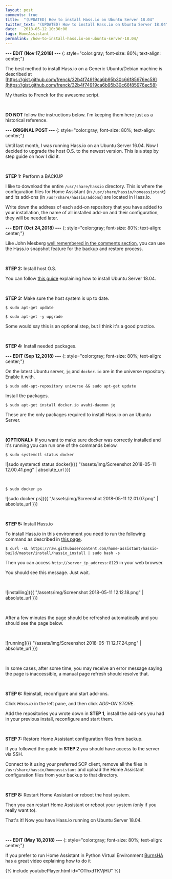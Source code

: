 ```yaml
---
layout: post
comments: true
title:  "(UPDATED) How to install Hass.io on Ubuntu Server 18.04"
twitter_text: "(UPDATED) How to install Hass.io on Ubuntu Server 18.04"
date:   2018-05-12 10:30:00
tags: HomeAssistant
permalink: /how-to-install-hass.io-on-ubuntu-server-18.04/
---
```


**--- EDIT \(Nov 17,2018\) ---**
{: style="color:gray; font-size: 80%; text-align: center;"}

The best method to install Hass.io on a Generic Ubuntu/Debian machine is described at [https://gist.github.com/frenck/32b4f74919ca6b95b30c66f85976ec58](https://gist.github.com/frenck/32b4f74919ca6b95b30c66f85976ec58)

My thanks to Frenck for the awesome script.

<br />

**DO NOT** follow the instructions below. I'm keeping them here just as a historical reference.

**--- ORIGINAL POST ---**
{: style="color:gray; font-size: 80%; text-align: center;"}

Until last month, I was running Hass.io on an Ubuntu Server 16.04. Now I decided to upgrade the host O.S. to the newest version. This is a step by step guide on how I did it.

<br />

**STEP 1:** Perform a BACKUP

I like to download the entire `/usr/share/hassio` directory. This is where the configuration files for Home Assistant \(in `/usr/share/hassio/homeassistant`\) and its add-ons \(in `/usr/share/hassio/addons`\) are located in Hass.io.

Write down the address of each add-on repository that you have added to your installation, the name of all installed add-on and their configuration, they will be needed later.

**--- EDIT \(Oct 24,2018\) ---**
{: style="color:gray; font-size: 80%; text-align: center;"}

Like John Mesberg [well remembered in the comments section](https://bonani.tech/how-to-install-hass.io-on-ubuntu-server-18.04/#comment-4159094116), you can use the Hass.io snapshot feature for the backup and restore process.

<br />

**STEP 2:** Install host O.S.

You can follow [this guide](https://www.howtoforge.com/tutorial/ubuntu-lts-minimal-server/) explaining how to install Ubuntu Server 18.04.

<br />

**STEP 3:** Make sure the host system is up to date.

```
$ sudo apt-get update

$ sudo apt-get -y upgrade
```

Some would say this is an optional step, but I think it's a good practice.

<br />

**STEP 4:** Install needed packages.

**--- EDIT \(Sep 12,2018\) ---**
{: style="color:gray; font-size: 80%; text-align: center;"}

On the latest Ubuntu server, `jq` and `docker.io` are in the universe repository. Enable it with.

```
$ sudo add-apt-repository universe && sudo apt-get update
```

Install the packages.

```
$ sudo apt-get install docker.io avahi-daemon jq
```

These are the only packages required to install Hass.io on an Ubuntu Server.

<br />

**\(OPTIONAL\):** If you want to make sure docker was correctly installed and it's running you can run one of the commands below.

```
$ sudo systemctl status docker
```

![sudo systemctl status docker]({{ "/assets/img/Screenshot 2018-05-11 12.00.41.png" | absolute_url }})

<br />

```
$ sudo docker ps
```

![sudo docker ps]({{ "/assets/img/Screenshot 2018-05-11 12.01.07.png" | absolute_url }})

<br />

**STEP 5:** Install Hass.io

To install Hass.io in this environment you need to run the following command as described in [this page](https://www.home-assistant.io/hassio/installation/#alternative-install-on-generic-linux-server).

```
$ curl -sL https://raw.githubusercontent.com/home-assistant/hassio-build/master/install/hassio_install | sudo bash -s
```

Then you can access `http://server_ip_address:8123` in your web browser.

You should see this message. Just wait.

<br />

![installing]({{ "/assets/img/Screenshot 2018-05-11 12.12.18.png" | absolute_url }})

<br />

After a few minutes the page should be refreshed automatically and you should see the page below.

<br />

![running]({{ "/assets/img/Screenshot 2018-05-11 12.17.24.png" | absolute_url }})

<br />

In some cases, after some time, you may receive an error message saying the page is inaccessible, a manual page refresh should resolve that.

<br />

**STEP 6:** Reinstall, reconfigure and start add-ons.

Click *Hass.io* in the left pane, and then click *ADD-ON STORE*.

Add the repositories you wrote down in **STEP 1**, install the add-ons you had in your previous install, reconfigure and start them.

<br />

**STEP 7:** Restore Home Assistant configuration files from backup.

If you followed the guide in **STEP 2** you should have access to the server via SSH.

Connect to it using your preferred SCP client, remove all the files in `/usr/share/hassio/homeassistant` and upload the Home Assistant configuration files from your backup to that directory.

<br />

**STEP 8:** Restart Home Assistant or reboot the host system.

Then you can restart Home Assistant or reboot your system \(only if you really want to\).

That's it! Now you have Hass.io running on Ubuntu Server 18.04.

<br />

**--- EDIT \(May 18,2018\) ---**
{: style="color:gray; font-size: 80%; text-align: center;"}

If you prefer to run Home Assistant in Python Virtual Environment [BurnsHA](https://www.youtube.com/channel/UCSKQutOXuNLvFetrKuwudpg) has a great video explaining how to do it

{% include youtubePlayer.html id="OThxdTKVjHU" %}
